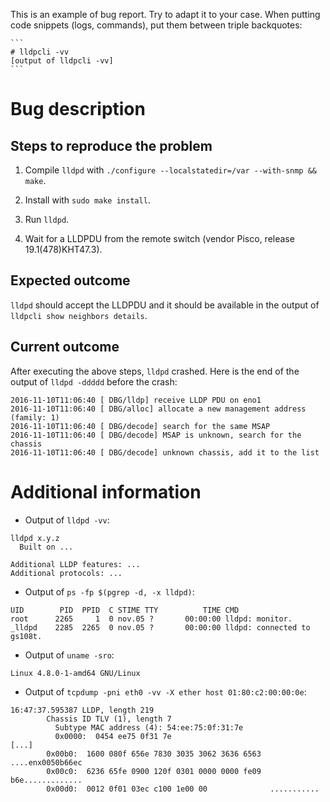 This is an example of bug report. Try to adapt it to your case. When
putting code snippets (logs, commands), put them between triple backquotes:

````
```
# lldpcli -vv
[output of lldpcli -vv]
```
````

# Bug description

## Steps to reproduce the problem

 1. Compile `lldpd` with `./configure --localstatedir=/var --with-snmp && make`.

 2. Install with `sudo make install`.

 3. Run `lldpd`.
 
 4. Wait for a LLDPDU from the remote switch (vendor Pisco, release 19.1(478)KHT47.3).
 
## Expected outcome

`lldpd` should accept the LLDPDU and it should be available in the
output of `lldpcli show neighbors details`.

## Current outcome

After executing the above steps, `lldpd` crashed. Here is the end of
the output of `lldpd -ddddd` before the crash:

```
2016-11-10T11:06:40 [ DBG/lldp] receive LLDP PDU on eno1
2016-11-10T11:06:40 [ DBG/alloc] allocate a new management address (family: 1)
2016-11-10T11:06:40 [ DBG/decode] search for the same MSAP
2016-11-10T11:06:40 [ DBG/decode] MSAP is unknown, search for the chassis
2016-11-10T11:06:40 [ DBG/decode] unknown chassis, add it to the list
```

# Additional information

 - Output of `lldpd -vv`:
 
```
lldpd x.y.z
  Built on ...
  
Additional LLDP features: ...
Additional protocols: ...
```

 - Output of `ps -fp $(pgrep -d, -x lldpd)`:
 
```
UID        PID  PPID  C STIME TTY          TIME CMD
root      2265     1  0 nov.05 ?       00:00:00 lldpd: monitor.
_lldpd    2285  2265  0 nov.05 ?       00:00:00 lldpd: connected to gs108t.
```

 - Output of `uname -sro`:
 
```
Linux 4.8.0-1-amd64 GNU/Linux
```

 - Output of `tcpdump -pni eth0 -vv -X ether host 01:80:c2:00:00:0e`:
 
```
16:47:37.595387 LLDP, length 219
        Chassis ID TLV (1), length 7
          Subtype MAC address (4): 54:ee:75:0f:31:7e
          0x0000:  0454 ee75 0f31 7e
[...]
        0x00b0:  1600 080f 656e 7830 3035 3062 3636 6563  ....enx0050b66ec
        0x00c0:  6236 65fe 0900 120f 0301 0000 0000 fe09  b6e.............
        0x00d0:  0012 0f01 03ec c100 1e00 00              ...........
```
